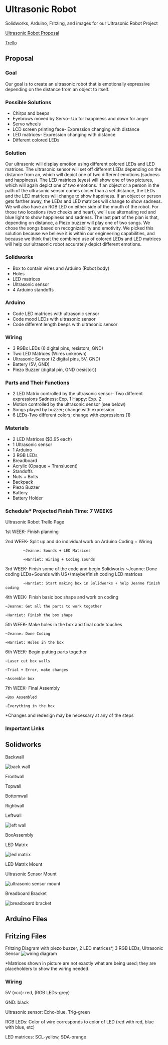 # Ultrasonic Robot

Solidworks, Arduino, Fritzing, and images for our Ultrasonic Robot Project

[Ultrasonic Robot Proposal](https://docs.google.com/document/d/1IroE3nTtVIrWQ_96-GmFiHwg22frUfM-Q0io6C9J3zw/edit)

[Trello](https://trello.com/b/CAv20ek3/ultrasonic-robot-schedule)

## Proposal

### Goal
Our goal is to create an ultrasonic robot that is emotionally expressive depending on the distance from an object to itself. 

### Possible Solutions

* Chirps and beeps
* Eyebrows moved by Servo- Up for happiness and down for anger
* Servo wheels
* LCD screen printing face- Expression changing with distance
* LED matrices- Expression changing with distance
* Different colored LEDs

### Solution

Our ultrasonic will display emotion using different colored LEDs and LED matrices. The ultrasonic sensor will set off different LEDs depending on the distance from an, which will depict one of two different emotions (sadness and happiness). The LED matrices (eyes) will show one of two pictures, which will again depict one of two emotions. If an object or a person in the path of the ultrasonic sensor comes closer than a set distance, the LEDs and the LED matrices will change to show happiness. If an object or person gets farther away, the LEDs and LED matrices will change to show sadness. We will also have an RGB LED on either side of the mouth of the robot. For those two locations (two cheeks and heart), we’ll use alternating red and blue light to show happiness and sadness. The last part of the plan is that, depending on distance, a Piezo buzzer will play one of two songs. We chose the songs based on recognizability and emotivity. We picked this solution because we believe it is within our engineering capabilities, and because we think that the combined use of colored LEDs and LED matrices will help our ultrasonic robot accurately depict different emotions.

### Solidworks

* Box to contain wires and Arduino (Robot body)
* Holes
* LED matrices
* Ultrasonic sensor
* 4 Arduino standoffs

### Arduino

* Code LED matrices with ultrasonic sensor 
* Code mood LEDs with ultrasonic sensor
* Code different length beeps with ultrasonic sensor

### Wiring

* 3 RGBx LEDs (6 digital pins, resistors, GND)
* Two LED Matrices (Wires unknown)
* Ultrasonic Sensor (2 digital pins, 5V, GND)
* Battery (5V, GND)
* Piezo Buzzer (digital pin, GND (resistor))

### Parts and Their Functions
 
* 2 LED Matrix controlled by the ultrasonic sensor- Two different expressions
Sadness: Exp. 1
Happy: Exp. 2
* Motion controlled by the ultrasonic sensor (see below)
* Songs played by buzzer; change with expression
* 6 LEDs-Two different colors; change with expressions (1)

### Materials

* 2 LED Matrices ($3.95 each)
* 1 Ultrasonic sensor
* 1 Arduino
* 3 RGB LEDs
* Breadboard
* Acrylic (Opaque + Translucent)
* Standoffs
* Nuts + Bolts
* Backpack
* Piezo Buzzer
* Battery
* Battery Holder

### Schedule*  Projected Finish Time: 7 WEEKS
Ultrasonic Robot Trello Page

1st WEEK- Finish planning 

2nd WEEK- Split up and do individual work on Arduino Coding + Wiring

			~Jeanne: Sounds + LED Matrices
			
			~Harriet: Wiring + Coding sounds

3rd WEEK- Finish some of the code and begin Solidworks
			~Jeanne: Done coding LEDs+Sounds with US+(maybe)finish coding LED matrices
			
			~Harriet: Start making box in Solidworks + help Jeanne finish coding
		
4th WEEK- Finish basic box shape and work on coding

	~Jeanne: Get all the parts to work together
	
	~Harriet: Finish the box shape

5th WEEK- Make holes in the box and final code touches

	~Jeanne: Done Coding
	
	~Harriet: Holes in the box

6th WEEK- Begin putting parts together

	~Laser cut box walls
	
	~Trial + Error, make changes
	
	~Assemble box

7th WEEK- Final Assembly

	~Box Assembled
	
	~Everything in the box 

		
*Changes and redesign may be necessary at any of the steps

### Important Links


## Solidworks

Backwall

![back wall](https://github.com/hnovak94/Ultrasonic-Robot/blob/master/media/backwall.robot.JPG?raw=true)

Frontwall

Topwall

Bottomwall

Rightwall

Leftwall

![left wall](https://github.com/hnovak94/Ultrasonic-Robot/blob/master/media/leftwall.robot.JPG?raw=true)

BoxAssembly

LED Matrix

![led matrix](https://github.com/hnovak94/Ultrasonic-Robot/blob/master/media/ledmatrix.JPG?raw=true)

LED Matrix Mount

Ultrasonic Sensor Mount

![ultrasonic sensor mount](https://github.com/hnovak94/Ultrasonic-Robot/blob/master/media/us.mount.JPG?raw=true)

Breadboard Bracket

![breadboard bracket](https://github.com/hnovak94/Ultrasonic-Robot/blob/master/media/bbbracket.JPG?raw=true)

## Arduino Files

## Fritzing Files

Fritzing Diagram with piezo buzzer, 2 LED matrices*, 3 RGB LEDs, Ultrasonic Sensor
![wiring diagram](https://github.com/hnovak94/Ultrasonic-Robot/blob/master/media/fritzing.robot.PNG?raw=true)

*Matrices shown in picture are not exactly what are being used; they are placeholders to show the wiring needed. 

### Wiring

5V (vcc): red, (RGB LEDs-grey)

GND: black

Ultrasonic sensor: Echo-blue, Trig-green

RGB LEDs: Color of wire corresponds to color of LED (red with red, blue with blue, etc)

LED matrices: SCL-yellow, SDA-orange

